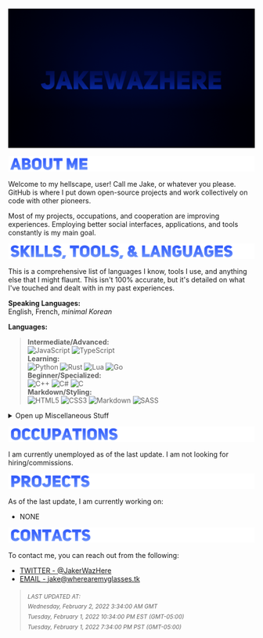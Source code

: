 ![](https://github.com/jakewazhere/jakewazhere/blob/main/wallpaper.png?raw=true)

![](https://github.com/jakewazhere/jakewazhere/blob/main/about_me.png?raw=true)

Welcome to my hellscape, user! Call me Jake, or whatever you please. GitHub is where I put down open-source projects and work collectively on code with other pioneers.

Most of my projects, occupations, and cooperation are improving experiences. Employing better social interfaces, applications,  and tools constantly is my main goal.

![](https://github.com/jakewazhere/jakewazhere/blob/main/stl.png?raw=true)

This is a comprehensive list of languages I know, tools I use, and anything else that I might flaunt. This isn't 100% accurate, but it's detailed on what I've touched and dealt with in my past experiences.

**Speaking Languages:** <br/> English, French, *minimal Korean*

**Languages:**
> **Intermediate/Advanced:** <br/>
>   ![JavaScript](https://img.shields.io/badge/javascript-%23323330.svg?style=for-the-badge&logo=javascript&logoColor=%23F7DF1E)
>   ![TypeScript](https://img.shields.io/badge/typescript-%23007ACC.svg?style=for-the-badge&logo=typescript&logoColor=white)
> </br>
> **Learning:** <br/>
>   ![Python](https://img.shields.io/badge/python-3670A0?style=for-the-badge&logo=python&logoColor=ffdd54)
>   ![Rust](https://img.shields.io/badge/rust-%23000000.svg?style=for-the-badge&logo=rust&logoColor=white)
>   ![Lua](https://img.shields.io/badge/lua-%232C2D72.svg?style=for-the-badge&logo=lua&logoColor=white)
>   ![Go](https://img.shields.io/badge/go-%2300ADD8.svg?style=for-the-badge&logo=go&logoColor=white)
> </br>
> **Beginner/Specialized:** <br/>
>   ![C++](https://img.shields.io/badge/c++-%2300599C.svg?style=for-the-badge&logo=c%2B%2B&logoColor=white)
>   ![C#](https://img.shields.io/badge/c%23-%23239120.svg?style=for-the-badge&logo=c-sharp&logoColor=white)
>   ![C](https://img.shields.io/badge/c-%2300599C.svg?style=for-the-badge&logo=c&logoColor=white)
> </br>
> **Markdown/Styling:** <br/>
>   ![HTML5](https://img.shields.io/badge/html5-%23E34F26.svg?style=for-the-badge&logo=html5&logoColor=white)
>   ![CSS3](https://img.shields.io/badge/css3-%231572B6.svg?style=for-the-badge&logo=css3&logoColor=white)
>   ![Markdown](https://img.shields.io/badge/markdown-%23000000.svg?style=for-the-badge&logo=markdown&logoColor=white)
>   ![SASS](https://img.shields.io/badge/SASS-hotpink.svg?style=for-the-badge&logo=SASS&logoColor=white)

<details>
  <summary>Open up Miscellaneous Stuff</summary>
  
> **Operating Systems**: <br/> 
  ![Windows](https://img.shields.io/badge/Windows-0078D6?style=for-the-badge&logo=windows&logoColor=white)
  ![Mac OS](https://img.shields.io/badge/mac%20os-000000?style=for-the-badge&logo=macos&logoColor=F0F0F0)
  ![Android](https://img.shields.io/badge/Android-3DDC84?style=for-the-badge&logo=android&logoColor=white)
  ![Chrome OS](https://img.shields.io/badge/chrome%20os-3d89fc?style=for-the-badge&logo=google%20chrome&logoColor=white)
  ![Debian](https://img.shields.io/badge/Debian-D70A53?style=for-the-badge&logo=debian&logoColor=white)
  ![Ubuntu](https://img.shields.io/badge/Ubuntu-E95420?style=for-the-badge&logo=ubuntu&logoColor=white)
  ![Linux](https://img.shields.io/badge/Linux-FCC624?style=for-the-badge&logo=linux&logoColor=black)
> 
> **Database Skills:** <br/>
  ![Postgres](https://img.shields.io/badge/postgres-%23316192.svg?style=for-the-badge&logo=postgresql&logoColor=white)
  ![Redis](https://img.shields.io/badge/redis-%23DD0031.svg?style=for-the-badge&logo=redis&logoColor=white)
  ![SQLite](https://img.shields.io/badge/sqlite-%2307405e.svg?style=for-the-badge&logo=sqlite&logoColor=white)
> 
> **Version Controls:** <br/> 
  ![Git](https://img.shields.io/badge/git-%23F05033.svg?style=for-the-badge&logo=git&logoColor=white)
  ![GitHub](https://img.shields.io/badge/github-%23121011.svg?style=for-the-badge&logo=github&logoColor=white)
  ![GitLab](https://img.shields.io/badge/gitlab-%23181717.svg?style=for-the-badge&logo=gitlab&logoColor=white)
  ![Bitbucket](https://img.shields.io/badge/bitbucket-%230047B3.svg?style=for-the-badge&logo=bitbucket&logoColor=white)
> 
> **Tools:** <br/>
  ![Adobe After Effects](https://img.shields.io/badge/Adobe%20After%20Effects-9999FF.svg?style=for-the-badge&logo=Adobe%20After%20Effects&logoColor=white)
  ![Adobe Illustrator](https://img.shields.io/badge/adobeillustrator-%23FF9A00.svg?style=for-the-badge&logo=adobeillustrator&logoColor=white)
  ![Adobe InDesign](https://img.shields.io/badge/Adobe%20InDesign-49021F?style=for-the-badge&logo=adobeindesign&logoColor=white)
  ![Adobe Photoshop](https://img.shields.io/badge/adobephotoshop-%2331A8FF.svg?style=for-the-badge&logo=adobephotoshop&logoColor=white)
  ![Blender](https://img.shields.io/badge/blender-%23F5792A.svg?style=for-the-badge&logo=blender&logoColor=white)
  ![Figma](https://img.shields.io/badge/figma-%23F24E1E.svg?style=for-the-badge&logo=figma&logoColor=white)
  ![Inkscape](https://img.shields.io/badge/Inkscape-e0e0e0?style=for-the-badge&logo=inkscape&logoColor=080A13)
  ![Docker](https://img.shields.io/badge/docker-%230db7ed.svg?style=for-the-badge&logo=docker&logoColor=white)
  ![ESLint](https://img.shields.io/badge/ESLint-4B3263?style=for-the-badge&logo=eslint&logoColor=white)
  ![Kubernetes](https://img.shields.io/badge/kubernetes-%23326ce5.svg?style=for-the-badge&logo=kubernetes&logoColor=white)
  ![Postman](https://img.shields.io/badge/Postman-FF6C37?style=for-the-badge&logo=postman&logoColor=white)
  ![Trello](https://img.shields.io/badge/Trello-%23026AA7.svg?style=for-the-badge&logo=Trello&logoColor=white)
  ![Nginx](https://img.shields.io/badge/nginx-%23009639.svg?style=for-the-badge&logo=nginx&logoColor=white)
> 
> **Frameworks:** <br/>
  ![.Net](https://img.shields.io/badge/.NET-5C2D91?style=for-the-badge&logo=.net&logoColor=white)
  ![Bootstrap](https://img.shields.io/badge/bootstrap-%23563D7C.svg?style=for-the-badge&logo=bootstrap&logoColor=white)
  ![Deno JS](https://img.shields.io/badge/deno%20js-000000?style=for-the-badge&logo=deno&logoColor=white)
  ![Django](https://img.shields.io/badge/django-%23092E20.svg?style=for-the-badge&logo=django&logoColor=white)
  ![Electron.js](https://img.shields.io/badge/Electron-191970?style=for-the-badge&logo=Electron&logoColor=white)
  ![Express.js](https://img.shields.io/badge/express.js-%23404d59.svg?style=for-the-badge&logo=express&logoColor=%2361DAFB)
  ![jQuery](https://img.shields.io/badge/jquery-%230769AD.svg?style=for-the-badge&logo=jquery&logoColor=white)
  ![JWT](https://img.shields.io/badge/JWT-black?style=for-the-badge&logo=JSON%20web%20tokens)
  ![MUI](https://img.shields.io/badge/MUI-%230081CB.svg?style=for-the-badge&logo=material-ui&logoColor=white)
  ![NPM](https://img.shields.io/badge/NPM-%23000000.svg?style=for-the-badge&logo=npm&logoColor=white)
  ![Next JS](https://img.shields.io/badge/Next-black?style=for-the-badge&logo=next.js&logoColor=white)
  ![NodeJS](https://img.shields.io/badge/node.js-6DA55F?style=for-the-badge&logo=node.js&logoColor=white)
  ![NuxtJS](https://img.shields.io/badge/Nuxt-black?style=for-the-badge&logo=nuxt.js&logoColor=white)
  ![React](https://img.shields.io/badge/react-%2320232a.svg?style=for-the-badge&logo=react&logoColor=%2361DAFB)
  ![React Native](https://img.shields.io/badge/react_native-%2320232a.svg?style=for-the-badge&logo=react&logoColor=%2361DAFB)
  ![React Router](https://img.shields.io/badge/React_Router-CA4245?style=for-the-badge&logo=react-router&logoColor=white)
  ![SASS](https://img.shields.io/badge/SASS-hotpink.svg?style=for-the-badge&logo=SASS&logoColor=white)
  ![Socket.io](https://img.shields.io/badge/Socket.io-black?style=for-the-badge&logo=socket.io&badgeColor=010101)
  ![Vue.js](https://img.shields.io/badge/vuejs-%2335495e.svg?style=for-the-badge&logo=vuedotjs&logoColor=%234FC08D)
  ![Webpack](https://img.shields.io/badge/webpack-%238DD6F9.svg?style=for-the-badge&logo=webpack&logoColor=black)
  ![Babel](https://img.shields.io/badge/Babel-F9DC3e?style=for-the-badge&logo=babel&logoColor=black)
> 
> **Hosting/SaaS**: <br/>
  ![Cloudflare](https://img.shields.io/badge/Cloudflare-F38020?style=for-the-badge&logo=Cloudflare&logoColor=white)
> 
> **IDEs/Editors**: <br/>
  ![Android Studio](https://img.shields.io/badge/Android%20Studio-3DDC84.svg?style=for-the-badge&logo=android-studio&logoColor=white)
  ![CodePen](https://img.shields.io/badge/CodePen-white?style=for-the-badge&logo=codepen&logoColor=black)
  ![CodeSandbox](https://img.shields.io/badge/Codesandbox-040404?style=for-the-badge&logo=codesandbox&logoColor=DBDBDB)
  ![Eclipse](https://img.shields.io/badge/Eclipse-FE7A16.svg?style=for-the-badge&logo=Eclipse&logoColor=white)
  ![PyCharm](https://img.shields.io/badge/pycharm-143?style=for-the-badge&logo=pycharm&logoColor=black&color=black&labelColor=green)
  ![Visual Studio Code](https://img.shields.io/badge/Visual%20Studio%20Code-0078d7.svg?style=for-the-badge&logo=visual-studio-code&logoColor=white)
  ![Visual Studio](https://img.shields.io/badge/Visual%20Studio-5C2D91.svg?style=for-the-badge&logo=visual-studio&logoColor=white)
<!--

TEMPLATE

> 
> ** **: <br/>

-->

</details>

![](https://github.com/jakewazhere/jakewazhere/blob/main/occupations.png?raw=true)

I am currently unemployed as of the last update. I am not looking for hiring/commissions.

![](https://github.com/jakewazhere/jakewazhere/blob/main/projects.png?raw=true)

As of the last update, I am currently working on:
- NONE

![](https://github.com/jakewazhere/jakewazhere/blob/main/contacts.png?raw=true)

To contact me, you can reach out from the following:
- [TWITTER - @JakerWazHere](https://twitter.com/JakerWazHere/)
- [EMAIL - jake@wherearemyglasses.tk](mailto:jake@wherearemyglasses.tk)


> <sub>*LAST UPDATED AT:*</sub> <br/>
> <sub>*Wednesday, February 2, 2022 3:34:00 AM GMT*</sub> <br/>
> <sub>*Tuesday, February 1, 2022 10:34:00 PM EST (GMT-05:00)*</sub> <br/>
> <sub>*Tuesday, February 1, 2022 7:34:00 PM PST (GMT-05:00)*</sub>
